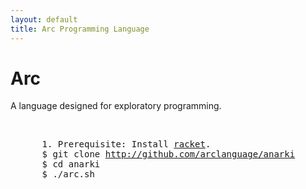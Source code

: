 ```yaml
---
layout: default
title: Arc Programming Language
---
```


<div class="hero-unit">
  <div class="text-center">
    <h1>Arc</h1>
    <p>A language designed for exploratory programming.</p>
    <br/>
    <pre>
      1. Prerequisite: Install <a href='http://racket-lang.org'>racket</a>.
      $ git clone <a href='http://github.com/arclanguage/anarki'>http://github.com/arclanguage/anarki</a>
      $ cd anarki
      $ ./arc.sh
    </pre>
  </div>
</div>
